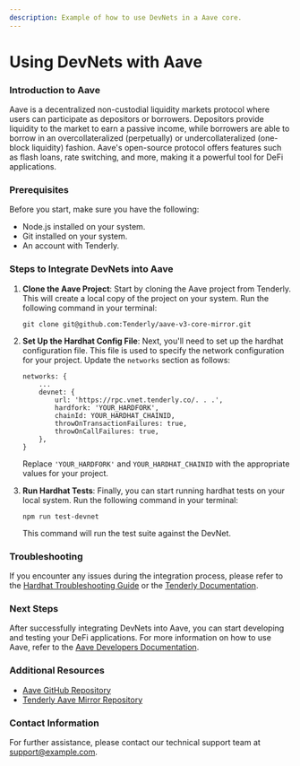 ```yaml
---
description: Example of how to use DevNets in a Aave core.
---
```


# Using DevNets with Aave

### Introduction to Aave

Aave is a decentralized non-custodial liquidity markets protocol where users can participate as depositors or borrowers. Depositors provide liquidity to the market to earn a passive income, while borrowers are able to borrow in an overcollateralized (perpetually) or undercollateralized (one-block liquidity) fashion. Aave's open-source protocol offers features such as flash loans, rate switching, and more, making it a powerful tool for DeFi applications.

### Prerequisites

Before you start, make sure you have the following:

* Node.js installed on your system.
* Git installed on your system.
* An account with Tenderly.

### Steps to Integrate DevNets into Aave

1.  **Clone the Aave Project**: Start by cloning the Aave project from Tenderly. This will create a local copy of the project on your system. Run the following command in your terminal:

    ```
    git clone git@github.com:Tenderly/aave-v3-core-mirror.git
    ```
2.  **Set Up the Hardhat Config File**: Next, you'll need to set up the hardhat configuration file. This file is used to specify the network configuration for your project. Update the `networks` section as follows:

    ```
    networks: {
        ...
        devnet: {
            url: 'https://rpc.vnet.tenderly.co/. . .',
            hardfork: 'YOUR_HARDFORK',
            chainId: YOUR_HARDHAT_CHAINID,
            throwOnTransactionFailures: true,
            throwOnCallFailures: true,
        },
    }
    ```

    Replace `'YOUR_HARDFORK'` and `YOUR_HARDHAT_CHAINID` with the appropriate values for your project.
3.  **Run Hardhat Tests**: Finally, you can start running hardhat tests on your local system. Run the following command in your terminal:

    ```
    npm run test-devnet
    ```

    This command will run the test suite against the DevNet.

### Troubleshooting

If you encounter any issues during the integration process, please refer to the [Hardhat Troubleshooting Guide](https://hardhat.org/guides/troubleshooting.html) or the [Tenderly Documentation](https://docs.tenderly.co/).

### Next Steps

After successfully integrating DevNets into Aave, you can start developing and testing your DeFi applications. For more information on how to use Aave, refer to the [Aave Developers Documentation](https://developers.aave.com/).

### Additional Resources

* [Aave GitHub Repository](https://github.com/aave/aave-protocol)
* [Tenderly Aave Mirror Repository](https://github.com/Tenderly/aave-v3-core-mirror)

### Contact Information

For further assistance, please contact our technical support team at support@example.com.

